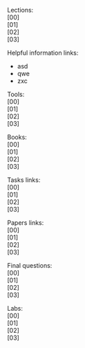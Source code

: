 Lections:  
[00]  
[01]  
[02]  
[03]

Helpful information links:  
* asd
* qwe
* zxc

Tools:  
[00]  
[01]  
[02]  
[03]

Books:  
[00]  
[01]  
[02]  
[03]

Tasks links:  
[00]  
[01]  
[02]  
[03]

Papers links:  
[00]  
[01]  
[02]  
[03]

Final questions:  
[00]  
[01]  
[02]  
[03]

Labs:  
[00]  
[01]  
[02]  
[03]
